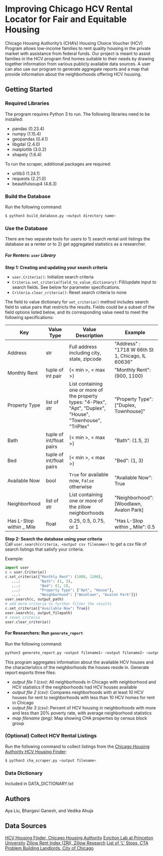 # Improving Chicago HCV Rental Locator for Fair and Equitable Housing



Chicago Housing Authority’s (CHA’s) Housing Choice Voucher (HCV) Program allows low-income families to rent quality housing in the private market with assistance from federal funds. Our project is meant to assist families in the HCV program find homes suitable to their needs by drawing together information from various publicly available data sources. A user can also use our program to generate aggregate reports and a map that provide information about the neighborhoods offering HCV housing.

Getting Started
----
### Required Libraries

The program requires Python 3 to run. The following libraries need to be installed:
* pandas                    (0.23.4)
* numpy                     (1.15.4)
* geopandas                 (0.4.1)
* libgdal                   (2.4.0)
* matplotlib                (3.0.2)
* shapely                   (1.6.4)

To run the scraper, additional packages are required:
* urllib3               (1.24.1)
* requests              (2.21.0) 
* beautifulsoup4        (4.6.3)

### Build the Database

Run the following command:
```sh
$ python3 build_database.py <output directory name>
```

### Use the Database 
There are two separate tools for users to 1) search rental unit listings the database as a renter or to 2) get aggregated statistics as a researcher.
##### For Renters: `user` Library
**Step 1: Creating and updating your search criteria**

* `user.Criteria()`: Initialize search criteria
* `Criteria.set_criteria(field_to_value_dictionary)`: Fill/update input to search fields. See below for parameter specifications.
* `Criteria.clear_criteria()`: Reset search criteria to none

The field to value dictionary for `set_criteria()` method includes search field to value pairs that restricts the results. Fields could be a subset of the field options listed below, and its corresponding value need to meet the following specifications:

| Key  | Value Type  | Value Description  |  Example
|---|---|---|---|
| Address  | str | Full address including city, state, zipcode | "Address" : "1718 W 66th St 1, Chicago, IL 60636"  |
|  Monthly Rent | tuple of int pair  | (< min >, < max >)  | "Monthly Rent": (900, 1100) |
| Property Type  | list of str  | List containing one or more of the property types: "4-Plex", "Apt", "Duplex", "House", "Townhouse", "TriPlex" | "Property Type": ["Duplex, Townhouse]" |
| Bath | tuple of int/float pairs | (< min >, < max >)| "Bath": (1.5, 2)
| Bed | tuple of int/float pairs |  (< min >, < max >) | "Bed": (1, 3)
|Available Now | bool | `True` for available now, `False` otherwise | "Available Now": True
|Neighborhood |list of str | List containing one or more of the zillow neighborhoods | "Neighborhood": [Woodlawn, Avalon Park]
|Has L-Stop within _ Mile |float| 0.25, 0.5, 0.75, or 1| "Has L-Stop within _ Mile": 0.5

**Step 2: Search the database using your criteria**  
Call `user.search(criteria, <output csv filename>)` to get a csv file of search listings that satisfy your criteria. 

Example:
```python
import user
c = user.Criteria() 
c.set_criteria({"Monthly Rent": (1000, 1200), 
   ...:         "Bath": (1, 3), 
   ...:         "Bed": (1, 2), 
   ...:         "Property Type": ["Apt", "House"], 
   ...:         "Neighborhood": ["Woodlawn", "Avalon Park"]})
user.search(c, output_path)
# add more criteria to further filter the results
c.set_criteria({"Available Now": True}) 
user.search(c, output_filepath) 
# reset criteria
user.clear_criteria() 
```

#### For Researchers: Run `generate_report` 
Run the following command:
```python
python3 generate_report.py <output filename1> <output filename2> <output filename3> <map_filename>
```

This program aggregates information about the available HCV houses and the characteristics of the neighborhoods the houses reside in. Generate report exports three files:
* *output file 1 (csv)*: All neighborhoods in Chicago with neighborhood and HCV statistics if the neighborhoods had HCV houses available
* *output file 2 (csv)*: Compares neighborhoods with at least 10 HCV houses for rent to neighborhoods with less than 10 HCV homes for rent in Chicago
* *output file 3 (csv)*: Percent of HCV housing in neighborhoods with more and less than 20% poverty rate, with average neighborhood statistics
* *map filename (png)*: Map showing CHA properties by census block group


### (Optional) Collect HCV Rental Listings
Run the following command to collect  listings from the [Chicago Housing Authority HCV Housing Finder](http://chicagoha.gosection8.com/Tenant/tn_Results.aspx):
```sh
$ python3 cha_scraper.py <output filename>
```

### Data Dictionary
Included in DATA_DICTIONARY.txt


Authors
----

Aya Liu, Bhargavi Ganesh, and Vedika Ahuja

Data Sources
------------
[HCV Housing Finder, Chicago Housing Authority](http://chicagoha.gosection8.com/Tenant/tn_Results.aspx)
[Eviction Lab at Princeton University](https://data-downloads.evictionlab.org/)
[Zillow Rent Index (ZRI), Zillow Research](https://www.zillow.com/research/data/)
[List of 'L' Stops, CTA](https://data.cityofchicago.org/Transportation/CTA-System-Information-List-of-L-Stops/8pix-ypme)
[Problem Building Landlords, City of Chicago](https://www.chicago.gov/city/en/depts/bldgs/supp_info/building-code-scofflaw-list.html)


